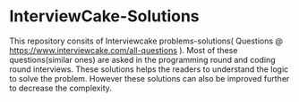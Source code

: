 # InterviewCake-Solutions
This repository consits of Interviewcake problems-solutions( Questions @ https://www.interviewcake.com/all-questions ).
Most of these questions(similar ones) are asked in the programming round and coding round interviews.
These solutions helps the readers to understand the logic to solve the problem.
However these solutions can also be improved further to decrease the complexity. 
